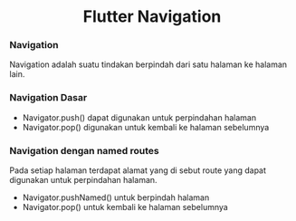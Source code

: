 <h1><center>Flutter Navigation</center></h1>

### Navigation
<p>Navigation adalah suatu tindakan berpindah dari satu halaman ke halaman lain.</p>

### Navigation Dasar
- Navigator.push() dapat digunakan untuk perpindahan halaman
- Navigator.pop() digunakan untuk kembali ke halaman sebelumnya

### Navigation dengan named routes
Pada setiap halaman terdapat alamat yang di sebut route yang dapat digunakan untuk perpindahan halaman.
- Navigator.pushNamed() untuk berpindah halaman
- Navigator.pop() untuk kembali ke halaman sebelumnya